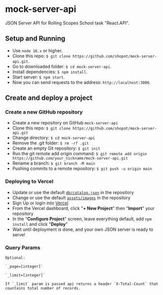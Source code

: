# mock-server-api

JSON Server API for Rolling Scopes School task "React.API".

## Setup and Running

- Use `node 16.x` or higher.
- Clone this repo: `$ git clone https://github.com/shopot/mock-server-api.git`.
- Go to downloaded folder: `$ cd mock-server-api`.
- Install dependencies: `$ npm install`.
- Start server: `$ npm start`.
- Now you can send requests to the address: `http://localhost:3000`.

## Create and deploy a project

### Create a new GitHub repository

- Create a new repository on GitHub `mock-server-api`
- Clone this repo: `$ git clone https://github.com/shopot/mock-server-api.git`
- Change directory: `$ cd mock-server-api`
- Remove the .git folder: `$ rm -rf .git`
- Create an empty Git repository: `$ git init`
- Run the git remote add origin command: `$ git remote add origin https://github.com/your_nickname/mock-server-api.git`
- Rename a branch: `$ git branch -M main`
- Pushing commits to a remote repository: `$ git push -u origin main`

### Deploying to Vercel

- Update or use the default [`db/catalog.json`](./db/catalog.json) in the repository
- Change or use the default [`assets/images`](./public/assets/images/) in the repository
- Sign Up or login into [Vercel](https://vercel.com)
- From the Vercel dashboard, click "**+ New Project**" then "**Import**" your repository
- In the "**Configure Project**" screen, leave everything default, add `npm install` and click "**Deploy**"
- Wait until deployment is done, and your own JSON server is ready to serve!

### Query Params

    Optional:

    `_page=[integer]`

    `_limit=[integer]`

    If `_limit` param is passed api returns a header `X-Total-Count` that countains total number of records.
